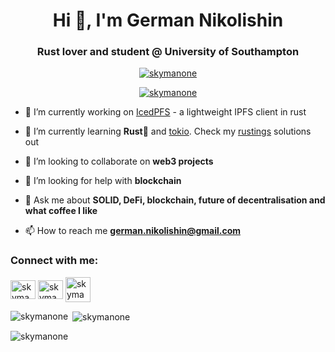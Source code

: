 <h1 align="center">Hi 👋, I'm German Nikolishin</h1>
<h3 align="center">Rust lover and student @ University of Southampton</h3>

<p align="center"> <a href="https://www.codewars.com/users/SkymanOne"><img src="https://www.codewars.com/users/SkymanOne/badges/large" alt="skymanone" /></a> </p>

<p align="center"> <a href="https://github.com/ryo-ma/github-profile-trophy"><img src="https://github-profile-trophy.vercel.app/?username=skymanone&title=Followers,Commits,Stars,Issues,PullRequest&theme=oldie" alt="skymanone" /></a> </p>

- 🔭 I’m currently working on [IcedPFS](https://github.com/SkymanOne/IcedPFS) - a lightweight IPFS client in rust

- 🌱 I’m currently learning **Rust🦀** and [tokio](https://tokio.rs). Check my [rustings](https://github.com/rust-lang/rustlings) solutions out

- 👯 I’m looking to collaborate on **web3 projects**

- 🤝 I’m looking for help with **blockchain**

- 💬 Ask me about **SOLID, DeFi, blockchain, future of decentralisation and what coffee I like**

- 📫 How to reach me **german.nikolishin@gmail.com**

<h3 align="left">Connect with me:</h3>
<p align="left">
<a href="https://dev.to/skymanone" target="blank"><img align="center" src="https://raw.githubusercontent.com/rahuldkjain/github-profile-readme-generator/master/src/images/icons/Social/devto.svg" alt="skymanone" height="30" width="40" /></a>
<a href="https://linkedin.com/in/skymanone" target="blank"><img align="center" src="https://raw.githubusercontent.com/rahuldkjain/github-profile-readme-generator/master/src/images/icons/Social/linked-in-alt.svg" alt="skymanone" height="30" width="40" /></a>
  <a href="https://t.me/skymanone" target="blank"><img align="center" src="https://www.freeiconspng.com/uploads/telegram-icon-24.png" alt="skymanone" height="40" width="40" /></a>
</p>

<p><img align="left" src="https://github-readme-stats.vercel.app/api/top-langs?username=skymanone&theme=swift&show_icons=true&locale=en" alt="skymanone" /></p>

<p>&nbsp;<img align="center" src="https://github-readme-stats.vercel.app/api?username=skymanone&theme=swift&show_icons=true&locale=en" alt="skymanone" /></p>

<p><img align="center" src="https://github-readme-streak-stats.herokuapp.com/?user=skymanone&theme=swift" alt="skymanone" /></p>

